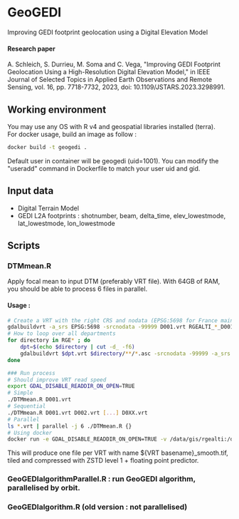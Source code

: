 # GeoGEDI
Improving GEDI footprint geolocation using a Digital Elevation Model

#### Research paper
A. Schleich, S. Durrieu, M. Soma and C. Vega, "Improving GEDI Footprint Geolocation Using a High-Resolution Digital Elevation Model," in IEEE Journal of Selected Topics in Applied Earth Observations and Remote Sensing, vol. 16, pp. 7718-7732, 2023, doi: 10.1109/JSTARS.2023.3298991.

## Working environment
You may use any OS with R v4 and geospatial libraries installed (terra).  
For docker usage, build an image as follow :  
```bash
docker build -t geogedi .
```
Default user in container will be geogedi (uid=1001). You can modify the "useradd" command in Dockerfile to match your user uid and gid.  

## Input data
- Digital Terrain Model
- GEDI L2A footprints : shotnumber, beam, delta_time, elev_lowestmode, lat_lowestmode, lon_lowestmode

## Scripts
### DTMmean.R
Apply focal mean to input DTM (preferably VRT file). With 64GB of RAM, you should be able to process 6 files in parallel.  

#### Usage :
```bash
# Create a VRT with the right CRS and nodata (EPSG:5698 for France mainland, 5699 for Corsica)
gdalbuildvrt -a_srs EPSG:5698 -srcnodata -99999 D001.vrt RGEALTI_*_D001_*/**/*.asc
# How to loop over all departments
for directory in RGE* ; do
    dpt=$(echo $directory | cut -d_ -f6)
    gdalbuildvrt $dpt.vrt $directory/**/*.asc -srcnodata -99999 -a_srs EPSG:5698
done

### Run process
# Should improve VRT read speed
export GDAL_DISABLE_READDIR_ON_OPEN=TRUE
# Simple
./DTMmean.R D001.vrt
# Sequential
./DTMmean.R D001.vrt D002.vrt [...] D0XX.vrt
# Parallel
ls *.vrt | parallel -j 6 ./DTMmean.R {}
# Using docker
docker run -e GDAL_DISABLE_READDIR_ON_OPEN=TRUE -v /data/gis/rgealti:/data -e geogedi bash -c "ls /data/*.vrt | parallel -j 6 ./DTMmean.R {}"
```

This will produce one file per VRT with name ${VRT basename}_smooth.tif, tiled and compressed with ZSTD level 1 + floating point predictor.

### GeoGEDIalgorithmParallel.R : run GeoGEDI algorithm, parallelised by orbit.
### GeoGEDIalgorithm.R (old version : not parallelised)
